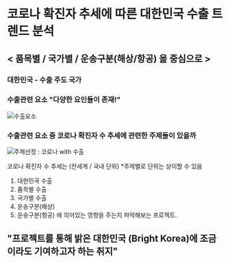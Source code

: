 # 코로나 확진자 추세에 따른 대한민국 수출 트렌드 분석
## < 품목별 / 국가별 / 운송구분(해상/항공) 을 중심으로 >

### 대한민국 - 수출 주도 국가

### 수출관련 요소 "다양한 요인들이 존재!"
![수출요소](https://github.com/dykim04/Korea-Trade-Analysis/blob/main/%EA%B0%9C%EC%9A%941.PNG)

### 수출관련 요소 중 코로나 확진자 수 추세에 관련한 주제들이 있을까
![주제선정 : 코로나 with 수출](https://github.com/dykim04/Korea-Trade-Analysis/blob/main/%EA%B0%9C%EC%9A%942.PNG)

코로나 확진자 수 추세는 (전세계 / 국내 단위) *주제별로 단위는 상이할 수 있음
1. 대한민국 수출
2. 품목별 수출
3. 국가별 수출
4. 운송구분(해상)
5. 운송구분(항공)
에 의미있는 영향을 주는지 파악해보는 프로젝트.

## "프로젝트를 통해 밝은 대한민국 (Bright Korea)에 조금이라도 기여하고자 하는 취지"
